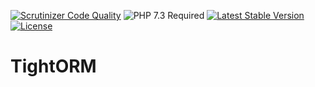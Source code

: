 [![Scrutinizer Code Quality](https://scrutinizer-ci.com/g/HexMakina/TightORM/badges/quality-score.png?b=main)](https://scrutinizer-ci.com/g/HexMakina/TightORM/?branch=main)
<img src="https://img.shields.io/badge/PHP-7.3-brightgreen" alt="PHP 7.3 Required" />
[![Latest Stable Version](http://poser.pugx.org/hexmakina/tight-orm/v)](https://packagist.org/packages/hexmakina/tight-orm)
[![License](http://poser.pugx.org/hexmakina/tight-orm/license)](https://packagist.org/packages/hexmakina/tight-orm)

# TightORM
